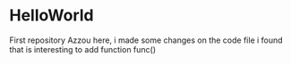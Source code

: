 # HelloWorld
First repository
Azzou here, i made some changes on the code file i found that is interesting to add function func()

